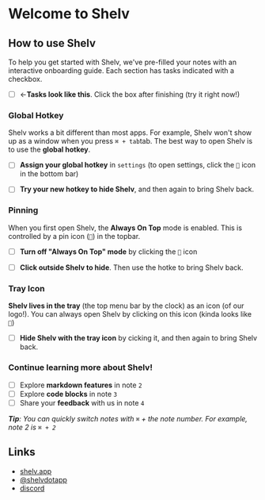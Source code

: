 # Welcome to Shelv

## How to use Shelv

To help you get started with Shelv, we've pre-filled your notes with an interactive onboarding guide. Each section has tasks indicated with a checkbox.

- [ ] ←**Tasks look like this**. Click the box after finishing (try it right now!)

### Global Hotkey

Shelv works a bit different than most apps. For example, Shelv won't show up as a window when you press `⌘ + tab`tab. The best way to open Shelv is to use the **global hotkey**.

- [ ] **Assign your global hotkey** in `settings` (to open settings, click the `` icon in the bottom bar)
- [ ] **Try your new hotkey to hide Shelv**, and then again to bring Shelv back.


### Pinning

When you first open Shelv, the **Always On Top** mode is enabled. This is controlled by a pin icon (`󰐃`) in the topbar.

- [ ] **Turn off "Always On Top" mode**  by clicking the `󰐃` icon
- [ ] **Click outside Shelv to hide**. Then use the hotke to bring Shelv back.


### Tray Icon

**Shelv lives in the tray** (the top menu bar by the clock) as an icon (of our logo!). You can always open Shelv by clicking on this icon (kinda looks like `󰇼`)

- [ ] **Hide Shelv with the tray icon** by cicking it, and then again to bring Shelv back.


### Continue learning more about Shelv!

- [ ] Explore **markdown features** in note `2`
- [ ] Explore **code blocks** in note `3`
- [ ] Share your **feedback** with us in note `4` 

***Tip**:  You can quickly switch notes with `⌘` + the note number. For example, note 2 is `⌘ + 2`*


## Links

- [shelv.app](https://shelv.app)
- [@shelvdotapp](https://twitter.com/shelvdotapp)
- [discord](https://discord.gg/sSGHwNKy)


